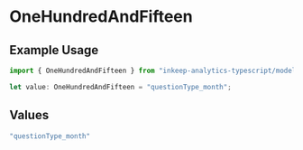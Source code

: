 # OneHundredAndFifteen

## Example Usage

```typescript
import { OneHundredAndFifteen } from "inkeep-analytics-typescript/models/operations";

let value: OneHundredAndFifteen = "questionType_month";
```

## Values

```typescript
"questionType_month"
```